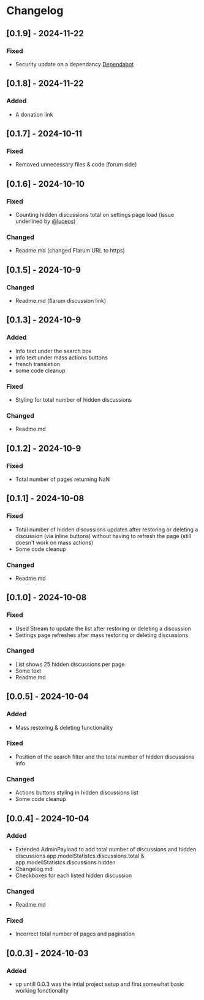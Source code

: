 
# Changelog

## [0.1.9] - 2024-11-22
### Fixed
- Security update on a dependancy [Dependabot](https://github.com/WalsGit/recycle-bin/security/dependabot/1)

## [0.1.8] - 2024-11-22
### Added
- A donation link

## [0.1.7] - 2024-10-11
### Fixed
- Removed unnecessary files & code (forum side)

## [0.1.6] - 2024-10-10
### Fixed
- Counting hidden discussions total on settings page load (issue underlined by [@luceos](https://discuss.flarum.org/d/36073-recycle-bin))

### Changed
- Readme.md (changed Flarum URL to https)

## [0.1.5] - 2024-10-9
### Changed
- Readme.md (flarum discussion link)

## [0.1.3] - 2024-10-9
### Added
- Info text under the search box
- info text under mass actions buttons
- french translation
- some code cleanup

### Fixed
- Styling for total number of hidden discussions

### Changed
- Readme.md

## [0.1.2] - 2024-10-9
### Fixed
- Total number of pages returning NaN

## [0.1.1] - 2024-10-08
### Fixed
- Total number of hidden discussions updates after restoring or deleting a discussion (via inline buttons) without having to refresh the page (still doesn't work on mass actions)
- Some code cleanup

### Changed
- Readme.md

## [0.1.0] - 2024-10-08
### Fixed
- Used Stream to update the list after restoring or deleting a discussion
- Settings page refreshes after mass restoring or deleting discussions

### Changed
- List shows 25 hidden discussions per page
- Some text
- Readme.md

## [0.0.5] - 2024-10-04
### Added
- Mass restoring & deleting functionality

### Fixed
- Position of the search filter and the total number of hidden discussions info

### Changed
- Actions buttons styling in hidden discussions list
- Some code cleanup

## [0.0.4] - 2024-10-04
### Added
- Extended AdminPayload to add total number of discussions and hidden discussions app.modelStatistcs.discussions.total & app.modellStatistcs.discussions.hidden
- Changelog.md
- Checkboxes for each listed hidden discussion

### Changed
- Readme.md

### Fixed
- Incorrect total number of pages and pagination

## [0.0.3] - 2024-10-03
### Added
- up untill 0.0.3 was the intial project setup and first somewhat basic working fonctionality

